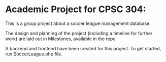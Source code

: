 # Academic Project for CPSC 304:

This is a group project about a soccer league management database.

The design and planning of the project (including a timeline for further work) are laid out in Milestones, available in the repo.

A backend and frontend have been created for this project. To get started, run SoccerLeague.php file.
